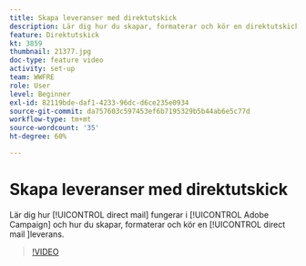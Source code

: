 ```yaml
---
title: Skapa leveranser med direktutskick
description: Lär dig hur du skapar, formaterar och kör en direktutskicksleverans.
feature: Direktutskick
kt: 3859
thumbnail: 21377.jpg
doc-type: feature video
activity: set-up
team: WWFRE
role: User
level: Beginner
exl-id: 82119bde-daf1-4233-96dc-d6ce235e0934
source-git-commit: da757603c597453ef6b7195329b5b44ab6e5c77d
workflow-type: tm+mt
source-wordcount: '35'
ht-degree: 60%

---
```


# Skapa leveranser med direktutskick

Lär dig hur [!UICONTROL direct mail] fungerar i [!UICONTROL Adobe Campaign] och hur du skapar, formaterar och kör en [!UICONTROL direct mail ]leverans.

>[!VIDEO](https://video.tv.adobe.com/v/21377?quality=12)
